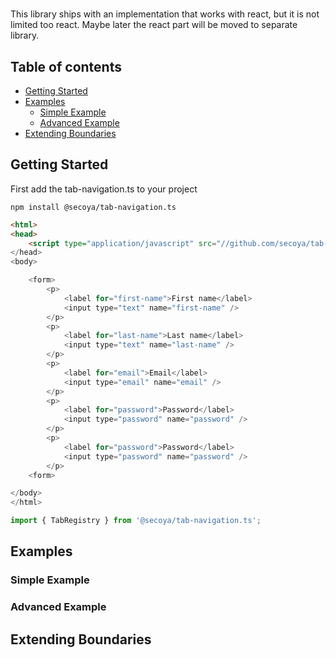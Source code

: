 # <FormTabNavigation />

This library ships with an implementation that works with react, but it is not limited too react. Maybe later the react
part will be moved to separate library.

## Table of contents

-   [Getting Started](#getting-started)
-   [Examples](#examples)
    -   [Simple Example](#simple-example)
    -   [Advanced Example](#advanced-example)
-   [Extending Boundaries](#extending-boundaries)

## Getting Started

First add the tab-navigation.ts to your project

```shell
npm install @secoya/tab-navigation.ts
```

```html
<html>
<head>
    <script type="application/javascript" src="//github.com/secoya/tab-navigation.ts/blob/latest/dist/umd.js">
</head>
<body>

    <form>
        <p>
            <label for="first-name">First name</label>
            <input type="text" name="first-name" />
        </p>
        <p>
            <label for="last-name">Last name</label>
            <input type="text" name="last-name" />
        </p>
        <p>
            <label for="email">Email</label>
            <input type="email" name="email" />
        </p>
        <p>
            <label for="password">Password</label>
            <input type="password" name="password" />
        </p>
        <p>
            <label for="password">Password</label>
            <input type="password" name="password" />
        </p>
    <form>

</body>
</html>
```

```js
import { TabRegistry } from '@secoya/tab-navigation.ts';
```

## Examples

### Simple Example

### Advanced Example

## Extending Boundaries

